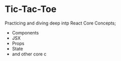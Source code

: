 # Tic-Tac-Toe

Practicing and diving deep intp React Core Concepts; 
- Components
- JSX
- Props
- State
-  and other core c



